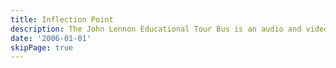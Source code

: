 ```yaml
---
title: Inflection Point
description: The John Lennon Educational Tour Bus is an audio and video recording studio on wheels, dedicated to providing students with a hands-on opportunity to learn about digital production. In 2006 it was in town while on tour with the Black Eyed Peas, and I was selected to represent my school division (~15,000 students at the time) to spend a day on the bus.<br /><br />Together with 5 other students from my city, we wrote and recorded a song, shot a music video, and learned about post-production on the bus. We also got to hang out with will.i.am, who used the studio when it wasn't occupied by students.<br /><br />Looking back, I think of this as an inflection point in my life; it opened my eyes to what's possible with software, and began a lifelong affinity for Apple computers (who sponsor the bus) and the creative work they foster. I got my first Mac, recorded my band's first album, and made my first website the following year.
date: '2006-01-01'
skipPage: true
---
```

